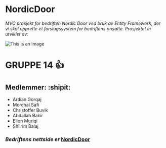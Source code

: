 # **NordicDoor**

*MVC prosjekt for bedriften Nordic Door ved bruk av Entity Framework, der vi skal opprette et forslagssystem for bedriftens ansatte. Prosjektet er utviklet av:*

![This is an image](https://www.nordicdoor.no/wp-content/uploads/2022/06/ThinkstockPhotos-519706680-2048x1367.jpg)

# **GRUPPE 14** :+1:

## **Medlemmer:** :shipit:

- Ardian Gorqaj
- Morchal Safi
- Christoffer Buvik
- Abdallah Bakir
- Elion Muriqi
- Shlirim Balaj


### **_Bedriftens nettside er_** [NordicDoor](https://www.nordicdoor.no/)


